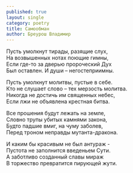 ```yaml
---
published: true
layout: single
category: poetry
title: Самообман
author: Бреурош Владимир
---
```

Пусть умолкнут тирады, разящие слух,  
На возвышенных нотах поющие гимны,  
Если где-то за дверью пророческий Дух  
Был оставлен. И души – негостеприимны.  

Пусть умолкнут молитвы, пустые в себе.  
Кто не слушает слово – тех мерзость молитва.  
Никогда не достичь им священных небес,  
Если лжи не объявлена крестная битва.  

Все прошения будут лежать на земле,  
Словно трупы убитых камнями закона,  
Будто падшие вмиг, на чуму заболев,  
Перед троном неправды мутанта-дракона.  

И каким бы красивым не был антураж -  
Пустота не заполнится введеньем Сути.  
А заботливо созданный славы мираж  
В торжество превратится пирующей жути.
